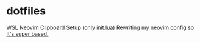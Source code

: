 # dotfiles

[WSL Neovim Clipboard Setup (only init.lua)](https://www.youtube.com/watch?v=bn2n5SKx9Dc)
[Rewriting my neovim config so It's super based.](https://www.youtube.com/watch?v=xGkL2N8w0H4)
